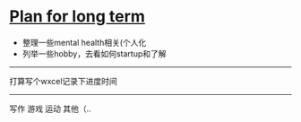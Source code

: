 # [Plan for long term](https://github.com/zerone0x/tmpbackup/issues/112)

- 整理一些mental health相关(个人化
- 列举一些hobby，去看如何startup和了解


---

打算写个wxcel记录下进度时间 

---

写作 游戏 运动 其他（..